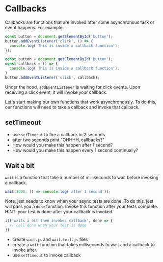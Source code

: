 # Callbacks

Callbacks are functions that are invoked after some
asynchronous task or event happens. For example:

```js
const button = document.getElementById('button');
button.addEventListener('click', () => {
  console.log('This is inside a callback function');
});
```

```js
const button = document.getElementById('button');
const callback = () => {
  console.log('This is inside a callback function');
}
button.addEventListener('click', callback);
```

Under the hood, `addEventListener` is waiting for click
events. Upon receiving a click event, it will invoke your
callback.

Let's start making our own functions that work asynchronously.
To do this, our functions will need to take a callback and
invoke that callback.

## setTimeout

* use `setTimeout` to fire a callback in 2 seconds
* after two seconds print "OHHHH, callbacks?"
* How would you make this happen after 1 second?
* How would you make this happen every 1 second continually?

## Wait a bit

`wait` is a function that take a number of milliseconds
to wait before invoking a callback.

```js
wait(1000, () => console.log('after 1 second'));
```

Note, jest needs to know when your async tests are done.
To do this, jest will pass you a `done` function. Invoke
this function after your tests complete. HINT: your test
is done after your callback is invoked.

```js
it('waits a bit then invokes callback', done => {
  // call done when your test is done
})
```

* create `wait.js` and `wait.test.js` files
* create a `wait` function that takes milliseconds to wait
  and a callback to invoke after.
* use `setTimeout` to invoke callback
